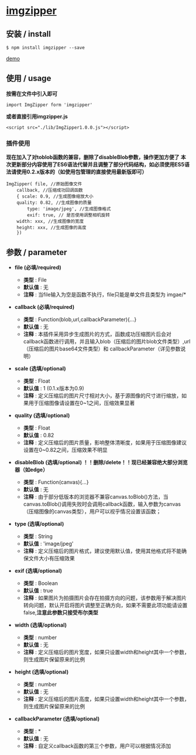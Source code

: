 # [imgzipper](https://github.com/B1LLGATE/imgzipper)

## 安装 / install
```
$ npm install imgzipper --save
```

[demo](https://b1llgate.github.io/imgzipper/dist/index.html)

## 使用 / usage
**按需在文件中引入即可**
```
import ImgZipper form 'imgzipper'
```

**或者直接引用imgzipper.js**
```
<script src="./lib/ImgZipper1.0.0.js"></script> 
```

### 插件使用
**现在加入了对toblob函数的兼容，删除了disableBlob参数，操作更加方便了**
**本次更新部分内容使用了ES6语法代替并且调整了部分代码结构，如必须使用ES5语法请使用0.2.x版本的（如使用包管理的直接使用最新版即可）**
```
ImgZipper( file, //原始图像文件
	callback, //压缩成功回调函数 
	{ scale: 0.9, //生成图像缩放大小
	quality: 0.82, //生成图像的质量
        type: 'image/jpeg', //生成图像格式
        exif: true, // 是否使用调整相机旋转
	width: xxx, //生成图像的宽度
	height: xxx, //生成图像的高度
	})
```

## 参数 / parameter
- **file (必填/required)**
  - **类型** : File
  - **默认值** : 无 
  - **注释** : 当file输入为空是函数不执行，file只能是单文件且类型为 imgae/*

- **callback (必填/required)**
  - **类型** : Function(blob,url,callbackParameter){...}
  - **默认值** : 无
  - **注释** : 本插件采用异步生成图片的方式，函数成功压缩图片后会对callback函数进行调用，并且输入blob（压缩后的图片blob文件类型）,url（压缩后的图片base64文件类型）和 callbackParameter（详见参数说明）

- **scale (选填/optional)**
  - **类型** : Float
  - **默认值** : 1 (0.1.x版本为0.9)
  - **注释** : 定义压缩后的图片尺寸相对大小，基于源图像的尺寸进行缩放，如果用于压缩图像请设置在0~1之间，压缩效果显著

- **quality (选填/optional)**
  - **类型** : Float
  - **默认值** : 0.82
  - **注释** : 定义压缩后的图片质量，影响整体清晰度，如果用于压缩图像建议设置在0~0.82之间，压缩效果不明显

- **disableBlob (选填/optional) ！！删除/delete！！现已经兼容绝大部分浏览器（如edge）**
  - **类型** : Function(canvas){...}
  - **默认值** : 无
  - **注释** : 由于部分低版本的浏览器不兼容canvas.toBlob()方法，当canvas.toBlob()调用失败时会调用callback函数，输入参数为canvas（压缩图像的canvas类型），用户可以视乎情况设置该函数；

- **type (选填/optional)**
  - **类型** : String
  - **默认值** : 'image/jpeg'
  - **注释** : 定义压缩后的图片格式，建议使用默认值，使用其他格式将不能确保文件大小有压缩效果

- **exif (选填/optional)**
  - **类型** : Boolean
  - **默认值** : true
  - **注释** : 如果图片为拍摄图片会存在拍摄方向的问题，该参数用于解决图片转向问题，默认开启将图片调整至正确方向，如果不需要此项功能请设置false,**注意此参数只接受布尔类型**

- **width (选填/optional)**
  - **类型** : number
  - **默认值** : 无
  - **注释** : 定义压缩后的图片宽度，如果只设置width和height其中一个参数，则生成图片保留原来的比例

- **height (选填/optional)**
  - **类型** : number
  - **默认值** : 无
  - **注释** : 定义压缩后的图片高度，如果只设置width和height其中一个参数，则生成图片保留原来的比例

- **callbackParameter (选填/optional)**
  - **类型** : *
  - **默认值** : 无
  - **注释** : 自定义callback函数的第三个参数，用户可以根据情况添加
